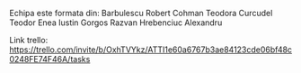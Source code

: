 Echipa este formata din:
Barbulescu Robert
Cohman Teodora
Curcudel Teodor
Enea Iustin
Gorgos Razvan
Hrebenciuc Alexandru

Link trello: https://trello.com/invite/b/OxhTVYkz/ATTI1e60a6767b3ae84123cde06bf48c0248FE74F46A/tasks
